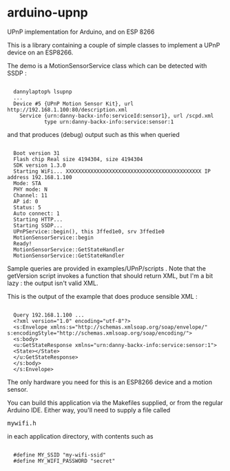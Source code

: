 # arduino-upnp
UPnP implementation for Arduino, and on ESP 8266

This is a library containing a couple of simple classes to implement a UPnP device on an ESP8266.

The demo is a MotionSensorService class which can be detected with SSDP :
<pre><code>
  dannylaptop% lsupnp
  ...
  Device #5 {UPnP Motion Sensor Kit}, url http://192.168.1.100:80/description.xml
    Service {urn:danny-backx-info:serviceId:sensor1}, url /scpd.xml
            type urn:danny-backx-info:service:sensor:1
</code></pre>
and that produces (debug) output such as this when queried
<pre><code>
  Boot version 31
  Flash chip Real size 4194304, size 4194304
  SDK version 1.3.0
  Starting WiFi... XXXXXXXXXXXXXXXXXXXXXXXXXXXXXXXXXXXXXXXXXXXX IP address 192.168.1.100
  Mode: STA
  PHY mode: N
  Channel: 11
  AP id: 0
  Status: 5
  Auto connect: 1
  Starting HTTP...
  Starting SSDP...
  UPnPService::begin(), this 3ffed1e0, srv 3ffed1e0
  MotionSensorService::begin
  Ready!
  MotionSensorService::GetStateHandler
  MotionSensorService::GetStateHandler
</code></pre>

Sample queries are provided in examples/UPnP/scripts . Note that the getVersion script invokes a function that should return XML, but I'm a bit lazy : the output isn't valid XML.

This is the output of the example that does produce sensible XML :
<pre><code>
  Query 192.168.1.100 ...
  &lt;?xml version="1.0" encoding="utf-8"?&gt;
  &lt;s:Envelope xmlns:s="http://schemas.xmlsoap.org/soap/envelope/" s:encodingStyle="http://schemas.xmlsoap.org/soap/encoding/"&gt;
  &lt;s:body&gt;
  &lt;u:GetStateResponse xmlns="urn:danny-backx-info:service:sensor:1"&gt;
  &lt;State&gt;&lt;/State&gt;
  &lt;/u:GetStateResponse&gt;
  &lt;/s:body&gt;
  &lt;/s:Envelope&gt;
</code></pre>
The only hardware you need for this is an ESP8266 device and a motion sensor.

You can build this application via the Makefiles supplied, or from the regular Arduino IDE.
Either way, you'll need to supply a file called <pre>mywifi.h</pre> in each application directory, with contents such as
<pre><code>
  #define MY_SSID "my-wifi-ssid"
  #define MY_WIFI_PASSWORD "secret"
</code></pre>
